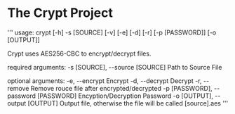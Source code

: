 # The Crypt Project
'''
usage: crypt [-h] -s [SOURCE] [-v] [-e] [-d] [-r] [-p [PASSWORD]]
             [-o [OUTPUT]]

Crypt uses AES256-CBC to encrypt/decrypt files.

required arguments:
  -s [SOURCE], --source [SOURCE]
                        Path to Source File

optional arguments:
  -e, --encrypt         Encrypt
  -d, --decrypt         Decrypt
  -r, --remove          Remove rouce file after encrypted/decrypted
  -p [PASSWORD], --password [PASSWORD]
                        Encyption/Decryption Password
  -o [OUTPUT], --output [OUTPUT]
                        Output file, otherwise the file will be called
                        [source].aes
'''
